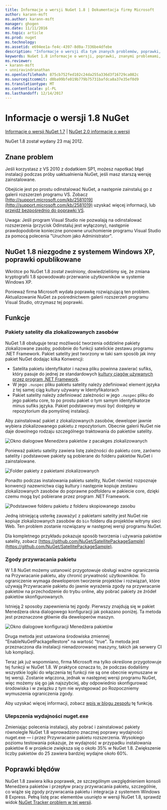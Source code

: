 ```yaml
---
title: Informacje o wersji NuGet 1.8 | Dokumentacja firmy Microsoft
author: karann-msft
ms.author: karann-msft
manager: ghogen
ms.date: 11/11/2016
ms.topic: article
ms.prod: nuget
ms.technology: 
ms.assetid: e694ee1a-fe4c-4397-8d0a-7336be4dfebe
description: "Informacje o wersji dla tym znanych problemów, poprawki, dodatkowe funkcje i dcr 1.8 NuGet."
keywords: NuGet 1.8 informacje o wersji, poprawki, znanymi problemami, nowe funkcje, dcr
ms.reviewer:
- karann-msft
- unniravindranathan
ms.openlocfilehash: 875cb752fed102c24da255a336d3f16729ca082c
ms.sourcegitcommit: d0ba99bfe019b779b75731bafdca8a37e35ef0d9
ms.translationtype: MT
ms.contentlocale: pl-PL
ms.lasthandoff: 12/14/2017
---
```

# <a name="nuget-18-release-notes"></a>Informacje o wersji 1.8 NuGet

[Informacje o wersji NuGet 1.7](../release-notes/nuget-1.7.md) | [NuGet 2.0 informacje o wersji](../release-notes/nuget-2.0.md)

NuGet 1.8 został wydany 23 maj 2012.

## <a name="known-installation-issue"></a>Znane problem
Jeśli korzystasz z VS 2010 z dodatkiem SP1, możesz napotkać błąd instalacji podczas próby uaktualnienia NuGet, jeśli masz starszą wersję zainstalowane.

Obejście jest po prostu odinstalować NuGet, a następnie zainstaluj go z galerii rozszerzeń programu VS.  Zobacz [http://support.microsoft.com/kb/2581019](http://support.microsoft.com/kb/2581019) uzyskać więcej informacji, lub [przejdź bezpośrednio do poprawki VS](http://bit.ly/vsixcertfix).

Uwaga: Jeśli program Visual Studio nie pozwalają na odinstalować rozszerzenia (przycisk Odinstaluj jest wyłączony), następnie prawdopodobnie konieczne ponowne uruchomienie programu Visual Studio za pomocą polecenia "Uruchom jako Administrator".

## <a name="nuget-18-incompatible-with-windows-xp-hotfix-published"></a>NuGet 1.8 niezgodne z systemem Windows XP, poprawki opublikowane

Wkrótce po NuGet 1.8 został zwolniony, dowiedzieliśmy się, że zmiana kryptografii 1.8 spowodowało przerwanie użytkowników w systemie Windows XP.

Ponieważ firma Microsoft wydała poprawkę rozwiązującą ten problem.  Aktualizowanie NuGet za pośrednictwem galerii rozszerzeń programu Visual Studio, otrzymasz tej poprawki.

## <a name="features"></a>Funkcje

### <a name="satellite-packages-for-localized-resources"></a>Pakiety satelity dla zlokalizowanych zasobów
NuGet 1.8 obsługuje teraz możliwość tworzenia oddzielne pakiety zlokalizowane zasoby, podobnie do funkcji satelickie zestawu programu .NET Framework.  Pakiet satelity jest tworzony w taki sam sposób jak inny pakiet NuGet dodając kilka Konwencji:

* Satelita pakietu identyfikator i nazwa pliku powinna zawierać sufiks, który pasuje do jednej ze standardowych [kultury ciągów używanych przez program .NET Framework](http://msdn.microsoft.com/goglobal/bb896001.aspx).
* W jego `.nuspec` pliku pakietu satelity należy zdefiniować element języka z tej samej ciąg kultury używany w Identyfikatorach
* Pakiet satelity należy zdefiniować zależności w jego `.nuspec` pliku do jego pakietu core, to po prostu pakiet o tym samym identyfikatorze minus sufiks języka.  Pakiet podstawowy musi być dostępny w repozytorium dla pomyślnej instalacji.

Aby zainstalować pakiet z zlokalizowanych zasobów, deweloper jawnie wybiera zlokalizowanego pakietu z repozytorium. Obecnie galerii NuGet nie daje dowolnego rodzaju szczególnego traktowania do pakietów satelity.

![Okno dialogowe Menedżera pakietów z pacakges zlokalizowanych](./media/dlg-w-loc-packs.png)

Ponieważ pakietu satelity zawiera listę zależności do pakietu core, zarówno satelity i podstawowe pakiety są pobierane do folderu pakietów NuGet i zainstalowane.

![Folder pakiety z pakietami zlokalizowanych](./media/fldr-loc-packs.png)

Ponadto podczas instalowania pakietu satelity, NuGet również rozpoznaje konwencji nazewnictwa ciąg kultury i następnie kopiuje zestawu zlokalizowanych zasobów do poprawne podfolderu w pakiecie core, dzięki czemu mogą być pobierane przez program .NET Framework.

![Podstawowe folderu pakietu z folderu skopiowanego zasobu](./media/fldr-copied-loc.png)

Jedną istniejącą usterkę zauważyć z pakietami satelity jest NuGet nie kopiuje zlokalizowanych zasobów do `bin` folderu dla projektów witryny sieci Web.  Ten problem zostanie rozwiązany w następnej wersji programu NuGet.

Dla kompletnego przykładu pokazuje sposób tworzenia i używania pakietów satelity, zobacz [https://github.com/NuGet/SatellitePackageSample](https://github.com/NuGet/SatellitePackageSample).

### <a name="package-restore-consent"></a>Zgody przywracania pakietu
W 1.8 NuGet możemy ustanowić przygotowuje obsługi ważne ograniczenia na Przywracanie pakietu, aby chronić prywatność użytkowników. To ograniczenie wymaga deweloperom tworzenie projektów i rozwiązań, które używają Przywracanie pakietu do jawnie wyrażenia zgody na przywracanie pakietów na przechodzenie do trybu online, aby pobrać pakiety ze źródeł pakietów skonfigurowanych.

Istnieją 2 sposoby zapewnienia tej zgody. Pierwszy znajdują się w pakiet Menedżera okna dialogowego konfiguracji jak pokazano poniżej.  Ta metoda jest przeznaczone głównie dla deweloperów maszyn.

![Okno dialogowe konfiguracji Menedżera pakietów](./media/pr-consent-configdlg.png)

Druga metoda jest ustawiona środowiska zmiennej "EnableNuGetPackageRestore" na wartość "true".  Ta metoda jest przeznaczona dla instalacji nienadzorowanej maszyny, takich jak serwery CI lub kompilacji.

Teraz jak już wspomniano, firma Microsoft ma tylko określone przygotowuje tej funkcji w NuGet 1.8.  W praktyce oznacza to, że podczas dodaliśmy wszystkie logiki do włączenia tej funkcji nie są one obecnie wymuszane w tej wersji. Zostanie włączona, jednak w następnej wersji programu NuGet, więc możemy się go jak najszybciej, aby odpowiednio skonfigurować środowiska i w związku z tym nie występować po Rozpoczniemy wymuszenia ograniczenia zgody.

Aby uzyskać więcej informacji, zobacz [wpis w blogu zespołu](http://blog.nuget.org/20120518/package-restore-and-consent.html) tę funkcję.

### <a name="nugetexe-performance-improvements"></a>Ulepszenia wydajności nuget.exe
Zmieniając polecenia instalacji, aby pobrać i zainstalować pakiety równolegle NuGet 1.8 wprowadzono znacznej poprawy wydajności nuget.exe — i przez Przywracanie pakietu rozszerzenia.  Wysokiego poziomu testowania pokazuje, że wydajność w przypadku instalowania pakietów 6 w projekcie zwiększa się o około 35% w NuGet 1.8.  Zwiększenie liczby pakietów do 25 zawiera bardziej wydajne około 60%.

## <a name="bug-fixes"></a>Poprawki błędów
NuGet 1.8 zawiera kilka poprawek, ze szczególnym uwzględnieniem konsoli Menedżera pakietów i przepływ pracy przywracania pakietu, szczególnie, co wiąże się zgody przywracania pakietu i integracja z systemem Windows 8 Express.
Pełną listę prac elementów usunięto w wersji NuGet 1.8, sprawdź widok [NuGet Tracker problem w tej wersji](http://nuget.codeplex.com/workitem/list/advanced?keyword=&status=Closed&type=All&priority=All&release=NuGet%201.8&assignedTo=All&component=All&sortField=Votes&sortDirection=Descending&page=0).
